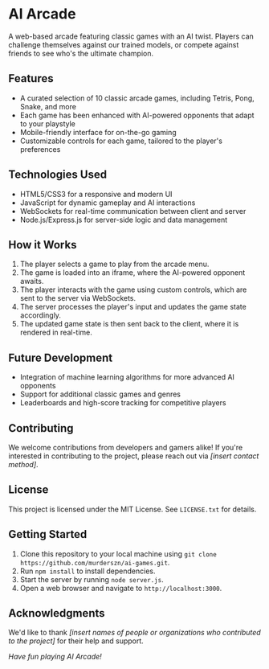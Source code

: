 # AI Arcade

A web-based arcade featuring classic games with an AI twist. Players can challenge themselves against our trained models, or compete against friends to see who's the ultimate champion.

## Features
- A curated selection of 10 classic arcade games, including Tetris, Pong, Snake, and more
- Each game has been enhanced with AI-powered opponents that adapt to your playstyle
- Mobile-friendly interface for on-the-go gaming
- Customizable controls for each game, tailored to the player's preferences

## Technologies Used
- HTML5/CSS3 for a responsive and modern UI
- JavaScript for dynamic gameplay and AI interactions
- WebSockets for real-time communication between client and server
- Node.js/Express.js for server-side logic and data management

## How it Works
1. The player selects a game to play from the arcade menu.
2. The game is loaded into an iframe, where the AI-powered opponent awaits.
3. The player interacts with the game using custom controls, which are sent to the server via WebSockets.
4. The server processes the player's input and updates the game state accordingly.
5. The updated game state is then sent back to the client, where it is rendered in real-time.

## Future Development
- Integration of machine learning algorithms for more advanced AI opponents
- Support for additional classic games and genres
- Leaderboards and high-score tracking for competitive players

## Contributing
We welcome contributions from developers and gamers alike! If you're interested in contributing to the project, please reach out via *[insert contact method]*.

## License
This project is licensed under the MIT License. See `LICENSE.txt` for details.

## Getting Started
1. Clone this repository to your local machine using `git clone https://github.com/murderszn/ai-games.git`.
2. Run `npm install` to install dependencies.
3. Start the server by running `node server.js`.
4. Open a web browser and navigate to `http://localhost:3000`.

## Acknowledgments
We'd like to thank *[insert names of people or organizations who contributed to the project]* for their help and support.

*Have fun playing AI Arcade!*

